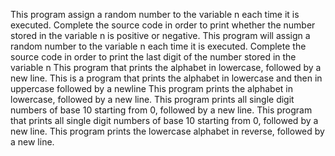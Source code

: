 This program assign a random number to the variable n each time it is executed. Complete the source code in order to print whether the number stored in the variable n is positive or negative.
This program will assign a random number to the variable n each time it is executed. Complete the source code in order to print the last digit of the number stored in the variable n
This program that prints the alphabet in lowercase, followed by a new line.
This is a program that prints the alphabet in lowercase and then in uppercase followed by a newline
This program prints the alphabet in lowercase, followed by a new line.
This program prints all single digit numbers of base 10 starting from 0, followed by a new line.
This program that prints all single digit numbers of base 10 starting from 0, followed by a new line.
This program prints the lowercase alphabet in reverse, followed by a new line.

